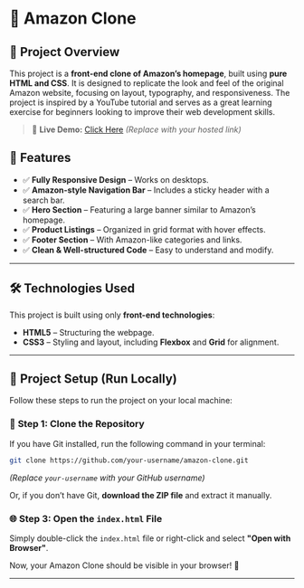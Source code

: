 # 🛒 Amazon Clone

## 📌 Project Overview
This project is a **front-end clone of Amazon’s homepage**, built using **pure HTML and CSS**. It is designed to replicate the look and feel of the original Amazon website, focusing on layout, typography, and responsiveness. The project is inspired by a YouTube tutorial and serves as a great learning exercise for beginners looking to improve their web development skills.

> 🔗 **Live Demo:** [Click Here](#) *(Replace with your hosted link)*


## 🎯 Features
- ✅ **Fully Responsive Design** – Works on desktops.
- ✅ **Amazon-style Navigation Bar** – Includes a sticky header with a search bar.
- ✅ **Hero Section** – Featuring a large banner similar to Amazon’s homepage.
- ✅ **Product Listings** – Organized in grid format with hover effects.
- ✅ **Footer Section** – With Amazon-like categories and links.
- ✅ **Clean & Well-structured Code** – Easy to understand and modify.

---

## 🛠️ Technologies Used
This project is built using only **front-end technologies**:
- **HTML5** – Structuring the webpage.
- **CSS3** – Styling and layout, including **Flexbox** and **Grid** for alignment.

---

## 📂 Project Setup (Run Locally)
Follow these steps to run the project on your local machine:

### 🔽 **Step 1: Clone the Repository**
If you have Git installed, run the following command in your terminal:
```sh
git clone https://github.com/your-username/amazon-clone.git
```
*(Replace `your-username` with your GitHub username)*

Or, if you don’t have Git, **download the ZIP file** and extract it manually.

### 🌐 **Step 3: Open the `index.html` File**
Simply double-click the `index.html` file or right-click and select **"Open with Browser"**.

Now, your Amazon Clone should be visible in your browser! 🎉

---


